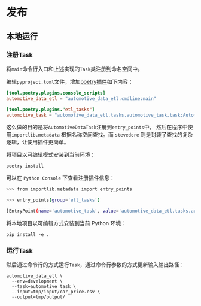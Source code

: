 # 发布

## 本地运行

### 注册Task

将`main`命令行入口和上述实现的`Task`类注册到命名空间中。

编辑`pyproject.toml`文件，增加[poetry插件](https://python-poetry.org/docs/plugins/)如下内容：

```toml
[tool.poetry.plugins.console_scripts]
automotive_data_etl = "automotive_data_etl.cmdline:main"

[tool.poetry.plugins."etl_tasks"]
automotive_task = "automotive_data_etl.tasks.automotive_task.task:AutomotiveDataTask"
```

这么做的目的是将`AutomotiveDataTask`注册到`entry_points`中， 然后在程序中使用`importlib.metadata`
根据名称空间查找。而 `stevedore` 则是封装了查找的复杂逻辑，让使用插件更简单。

将项目以可编辑模式安装到当前环境：

```shell
poetry install
```

可以在 `Python Console` 下查看注册插件信息：

```bash
>>> from importlib.metadata import entry_points

>>> entry_points(group='etl_tasks')

[EntryPoint(name='automotive_task', value='automotive_data_etl.tasks.automotive_task.task:AutomotiveDataTask', group='etl_tasks')]
```

将本地项目以可编辑方式安装到当前 Python 环境：

```shell
pip install -e .
```

### 运行Task

然后通过命令行的方式运行`Task`，通过命令行参数的方式更新输入输出路径：

```shell
automotive_data_etl \
  --env=development \
  --task=automotive_task \
  --input=tmp/input/car_price.csv \
  --output=tmp/output/
```

<!--- TODO
## Spark运行

打包好一个应用程序之后，就可以使用 `bin/spark-submit` 脚本来提交它。这个脚本会负责设置 `Spark` 及其依赖的 `classpath`
，同时它可以支持 `Spark` 所支持的所有不同类型的集群管理器和部署模式。

将`automotive_data_etl`程序打包，在用户目录下执行：

```shell
poetry build
```

打包后生成`dist`目录，目录下包含`automotive_data_etl-0.1.0.tar.gz`和`automotive_data_etl-0.1.0-py3-none-any.whl`文件。

接下来可以使用`spark-submit`运行程序：

```shell
./bin/spark-submit --master k8s://HOST:PORT --py-files automotive_data_etl-0.1.0-py3-none-any.whl src/automotive_data_etl/cmdline.py \
  --env=prod \
  --task=automotive_task \
  --input=tmp/input/car_price.csv \
  --output=tmp/output/
```
-->